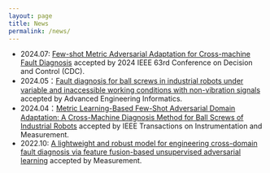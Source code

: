 ```yaml
---
layout: page
title: News
permalink: /news/
---
```

- 2024.07: [Few-shot Metric Adversarial Adaptation for Cross-machine Fault Diagnosis](https://ieeexplore.ieee.org/abstract/document/10886709)  accepted by 2024 IEEE 63rd Conference on Decision and Control (CDC).
- 2024.05：[Fault diagnosis for ball screws in industrial robots under variable and inaccessible working conditions with non-vibration signals](https://www.sciencedirect.com/science/article/abs/pii/S1474034624002659) accepted by Advanced Engineering Informatics.
- 2024.04：[Metric Learning-Based Few-Shot Adversarial Domain Adaptation: A Cross-Machine Diagnosis Method for Ball Screws of Industrial Robots](https://ieeexplore.ieee.org/abstract/document/10535297) accepted by IEEE Transactions on Instrumentation and Measurement.
- 2022.10: [A lightweight and robust model for engineering cross-domain fault diagnosis via feature fusion-based unsupervised adversarial learning](https://www.sciencedirect.com/science/article/abs/pii/S0263224122013355) accepted by Measurement.
